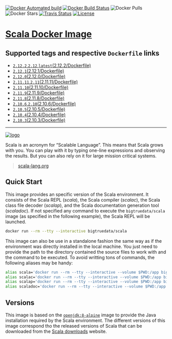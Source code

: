 [![Docker Automated build](https://img.shields.io/docker/automated/bigtruedata/scala.svg?style=plastic)](https://hub.docker.com/r/bigtruedata/scala/)
[![Docker Build Status](https://img.shields.io/docker/build/bigtruedata/scala.svg?style=plastic)](https://hub.docker.com/r/bigtruedata/scala/builds/)
![Docker Pulls](https://img.shields.io/docker/pulls/bigtruedata/scala.svg?style=plastic)
![Docker Stars](https://img.shields.io/docker/stars/bigtruedata/scala.svg?style=plastic)
[![Travis Status](https://img.shields.io/travis/bigtruedata/docker-scala.svg?style=plastic)](https://travis-ci.org/bigtruedata/docker-scala/builds)
[![License](https://img.shields.io/github/license/bigtruedata/docker-scala.svg?style=plastic)](https://raw.githubusercontent.com/bigtruedata/docker-scala/blob/master/LICENSE)

# [Scala Docker Image](https://hub.docker.com/r/bigtruedata/scala/)

## Supported tags and respective `Dockerfile` links
- [`2.12.2`,`2.12`,`latest`(2.12.2/Dockerfile)](https://github.com/bigtruedata/docker-scala/blob/master/2.12.2/Dockerfile)
- [`2.12.1`(2.12.1/Dockerfile)](https://github.com/bigtruedata/docker-scala/blob/master/2.12.1/Dockerfile)
- [`2.12.0`(2.12.0/Dockerfile)](https://github.com/bigtruedata/docker-scala/blob/master/2.12.0/Dockerfile)
- [`2.11.11`,`2.11`(2.11.11/Dockerfile)](https://github.com/bigtruedata/docker-scala/blob/master/2.11.11/Dockerfile)
- [`2.11.10`(2.11.10/Dockerfile)](https://github.com/bigtruedata/docker-scala/blob/master/2.11.10/Dockerfile)
- [`2.11.9`(2.11.9/Dockerfile)](https://github.com/bigtruedata/docker-scala/blob/master/2.11.9/Dockerfile)
- [`2.11.8`(2.11.8/Dockerfile)](https://github.com/bigtruedata/docker-scala/blob/master/2.11.8/Dockerfile)
- [`2.10.6`,`2.10`(2.10.6/Dockerfile)](https://github.com/bigtruedata/docker-scala/blob/master/2.10.6/Dockerfile)
- [`2.10.5`(2.10.5/Dockerfile)](https://github.com/bigtruedata/docker-scala/blob/master/2.10.5/Dockerfile)
- [`2.10.4`(2.10.4/Dockerfile)](https://github.com/bigtruedata/docker-scala/blob/master/2.10.4/Dockerfile)
- [`2.10.3`(2.10.3/Dockerfile)](https://github.com/bigtruedata/docker-scala/blob/master/2.10.3/Dockerfile)

---

[![logo](https://raw.githubusercontent.com/bigtruedata/docker-scala/master/logo.png)](https://scala-lang.org)

Scala is an acronym for “Scalable Language”. This means that Scala grows with you. You can play with it by typing one-line expressions and observing the results. But you can also rely on it for large mission critical systems.

> [scala-lang.org](http://scala-lang.org/)

## Quick Start
This image provides an specific version of the Scala environment. It consists of the Scala REPL (_scala_), the Scala compiler (_scalac_), the Scala class file decoder (_scalap_), and the Scala documentation generation tool (_scaladoc_). If not specified any command to execute the `bigtruedata/scala` image (as specified in the following example), the Scala REPL will be launched.

```sh
docker run --rm --tty --interactive bigtruedata/scala
```

This image can also be use in a standalone fashion the same way as if the environment was directly installed in the local machine. You just need to provide the path to the directory contained the source files to work with and the command to be executed. To avoid writting tons of commands, the following aliases may be handy:

```sh
alias scala='docker run --rm --tty --interactive --volume $PWD:/app bigtruedata/scala'
alias scalac='docker run --rm --tty --interactive --volume $PWD:/app bigtruedata/scala scalac'
alias scalap='docker run --rm --tty --interactive --volume $PWD:/app bigtruedata/scala scalap'
alias scaladoc='docker run --rm --tty --interactive --volume $PWD:/app bigtruedata/scala scaladoc'
```

## Versions
This image is based on the [`openjdk:8-alpine`](https://hub.docker.com/_/openjdk/) image to provide the Java installation required by the Scala environment. The different versions of this image correspond tho the released versions of Scala that can be downloaded from the [Scala downloads](http://scala-lang.org/download/all.html) website.
